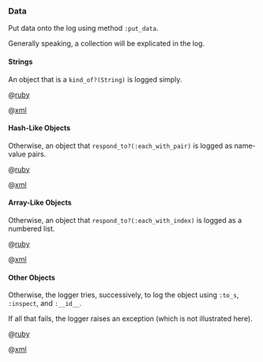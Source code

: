 ### Data

Put data onto the log using method ```:put_data```.

Generally speaking, a collection will be explicated in the log.

#### Strings

An object that is a ```kind_of?(String)``` is logged simply.

@[ruby](kind_of_string.rb)

@[xml](kind_of_string.xml)

#### Hash-Like Objects

Otherwise, an object that ```respond_to?(:each_with_pair)``` is logged as name-value pairs.

@[ruby](each_pair.rb)

@[xml](each_pair.xml)

#### Array-Like Objects

Otherwise, an object that ```respond_to?(:each_with_index)``` is logged as a numbered list.

@[ruby](each_with_index.rb)

@[xml](each_with_index.xml)

#### Other Objects

Otherwise, the logger tries, successively, to log the object using ```:to_s```,
```:inspect```, and ```:__id__```.

If all that fails, the logger raises an exception (which is not illustrated here).

@[ruby](to_s.rb)

@[xml](to_s.xml)


